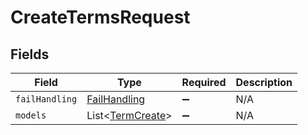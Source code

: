 # CreateTermsRequest


## Fields

| Field                                                 | Type                                                  | Required                                              | Description                                           |
| ----------------------------------------------------- | ----------------------------------------------------- | ----------------------------------------------------- | ----------------------------------------------------- |
| `failHandling`                                        | [FailHandling](../../models/shared/FailHandling.md)   | :heavy_minus_sign:                                    | N/A                                                   |
| `models`                                              | List<[TermCreate](../../models/shared/TermCreate.md)> | :heavy_minus_sign:                                    | N/A                                                   |